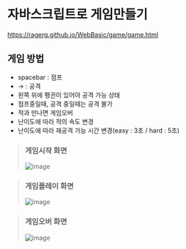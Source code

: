 # 자바스크립트로 게임만들기

https://ragerg.github.io/WebBasic/game/game.html

## 게임 방법
- spacebar : 점프
- → : 공격
- 왼쪽 위에 펭귄이 있어야 공격 가능 상태
- 점프중일때, 공격 중일때는 공격 불가
- 적과 만나면 게임오버
- 난이도에 따라 적의 속도 변경
- 난이도에 따라 재공격 가능 시간 변경(easy : 3초 / hard : 5초)

>### 게임시작 화면
>![image](https://github.com/Ragerg/WebBasic/assets/126847907/04afbfa6-057c-4bd0-94b0-140ef82a678f)

>### 게임플레이 화면
>![image](https://github.com/Ragerg/WebBasic/assets/126847907/0fd12949-ce95-49d0-8022-b1acad04c213)

>### 게임오버 화면
>![image](https://github.com/Ragerg/WebBasic/assets/126847907/f28d2277-60fc-46b4-a37b-d4db386ffbe9)
